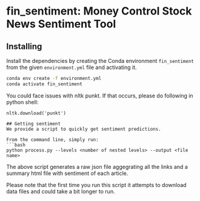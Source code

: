 # fin_sentiment: Money Control Stock News Sentiment Tool

## Installing
 Install the dependencies by creating the Conda environment `fin_sentiment` from the given `environment.yml` file and
 activating it.
```bash
conda env create -f environment.yml
conda activate fin_sentiment
```

You could face issues with nltk punkt. If that occurs, please do following in python shell:

```import nltk
nltk.download('punkt')

## Getting sentiment
We provide a script to quickly get sentiment predictions. 

From the command line, simply run:
```bash
python process.py --levels <number of nested levels> --output <file name>

```

The above script generates a raw json file aggegrating all the links and a summary html file with sentiment of each article.

Please note that the first time you run this script it attempts to download data files and could take a bit longer to run.